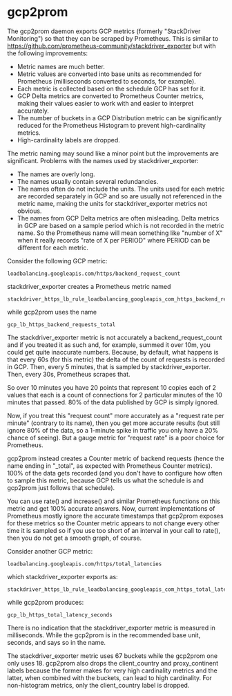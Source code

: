 # gcp2prom

The gcp2prom daemon exports GCP metrics (formerly "StackDriver Monitoring")
so that they can be scraped by Prometheus.  This is similar to
https://github.com/prometheus-community/stackdriver_exporter but with the
following improvements:

* Metric names are much better.
* Metric values are converted into base units as recommended for Prometheus
    (milliseconds converted to seconds, for example).
* Each metric is collected based on the schedule GCP has set for it.
* GCP Delta metrics are converted to Prometheus Counter metrics, making their
    values easier to work with and easier to interpret accurately.
* The number of buckets in a GCP Distribution metric can be significantly
    reduced for the Prometheus Histogram to prevent high-cardinality metrics.
* High-cardinality labels are dropped.

The metric naming may sound like a minor point but the improvements are
significant.  Problems with the names used by stackdriver_exporter:

* The names are overly long.
* The names usually contain several redundancies.
* The names often do not include the units.  The units used for each metric
    are recorded separately in GCP and so are usually not referenced in the
    metric name, making the units for stackdriver_exporter metrics not obvious.
* The names from GCP Delta metrics are often misleading.  Delta metrics in GCP
    are based on a sample period which is not recorded in the metric name.  So
    the Prometheus name will mean something like "number of X" when it really
    records "rate of X per PERIOD" where PERIOD can be different for each
    metric.

Consider the following GCP metric:

    loadbalancing.googleapis.com/https/backend_request_count

stackdriver_exporter creates a Prometheus metric named

    stackdriver_https_lb_rule_loadbalancing_googleapis_com_https_backend_request_count

while gcp2prom uses the name

    gcp_lb_https_backend_requests_total

The stackdriver_exporter metric is not accurately a backend_request_count and
if you treated it as such and, for example, summed it over 10m, you could get
quite inaccurate numbers.  Because, by default, what happens is that every
60s (for this metric) the delta of the count of requests is recorded in GCP.
Then, every 5 minutes, that is sampled by stackdriver_exporter.  Then, every
30s, Prometheus scrapes that.

So over 10 minutes you have 20 points that represent 10 copies each of 2
values that each is a count of connections for 2 particular minutes of the 10
minutes that passed.  80% of the data published by GCP is simply ignored.

Now, if you treat this "request count" more accurately as a "request rate per
minute" (contrary to its name), then you get more accurate results (but still
ignore 80% of the data, so a 1-minute spike in traffic you only have a 20%
chance of seeing).  But a gauge metric for "request rate" is a poor choice
for Prometheus.

gcp2prom instead creates a Counter metric of backend requests (hence the
name ending in "_total", as expected with Prometheus Counter metrics).  100%
of the data gets recorded (and you don't have to configure how often to
sample this metric, because GCP tells us what the schedule is and gcp2prom
just follows that schedule).

You can use rate() and increase() and similar Prometheus functions on this
metric and get 100% accurate answers.  Now, current implementations of
Prometheus mostly ignore the accurate timestamps that gcp2prom exposes for
these metrics so the Counter metric appears to not change every other time it
is sampled so if you use too short of an interval in your call to rate(), then
you do not get a smooth graph, of course.

Consider another GCP metric:

    loadbalancing.googleapis.com/https/total_latencies

which stackdriver_exporter exports as:

    stackdriver_https_lb_rule_loadbalancing_googleapis_com_https_total_latencies

while gcp2prom produces:

    gcp_lb_https_total_latency_seconds

There is no indication that the stackdriver_exporter metric is measured in
milliseconds.  While the gcp2prom is in the recommended base unit, seconds,
and says so in the name.

The stackdriver_exporter metric uses 67 buckets while the gcp2prom one only
uses 18.  gcp2prom also drops the client_country and proxy_continent labels
because the former makes for very high cardinality metrics and the latter,
when combined with the buckets, can lead to high cardinality.  For
non-histogram metrics, only the client_country label is dropped.
